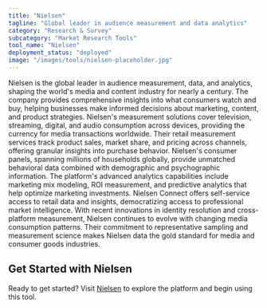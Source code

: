 ```yaml
---
title: "Nielsen"
tagline: "Global leader in audience measurement and data analytics"
category: "Research & Survey"
subcategory: "Market Research Tools"
tool_name: "Nielsen"
deployment_status: "deployed"
image: "/images/tools/nielsen-placeholder.jpg"
---
```

Nielsen is the global leader in audience measurement, data, and analytics, shaping the world's media and content industry for nearly a century. The company provides comprehensive insights into what consumers watch and buy, helping businesses make informed decisions about marketing, content, and product strategies. Nielsen's measurement solutions cover television, streaming, digital, and audio consumption across devices, providing the currency for media transactions worldwide. Their retail measurement services track product sales, market share, and pricing across channels, offering granular insights into purchase behavior. Nielsen's consumer panels, spanning millions of households globally, provide unmatched behavioral data combined with demographic and psychographic information. The platform's advanced analytics capabilities include marketing mix modeling, ROI measurement, and predictive analytics that help optimize marketing investments. Nielsen Connect offers self-service access to retail data and insights, democratizing access to professional market intelligence. With recent innovations in identity resolution and cross-platform measurement, Nielsen continues to evolve with changing media consumption patterns. Their commitment to representative sampling and measurement science makes Nielsen data the gold standard for media and consumer goods industries.
## Get Started with Nielsen

Ready to get started? Visit [Nielsen](https://nielsen.com) to explore the platform and begin using this tool.
